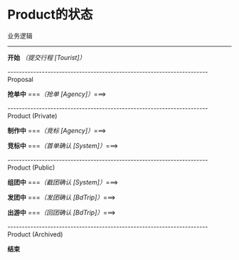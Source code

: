 # Product的状态

业务逻辑

---

**开始** *（提交行程 [Tourist]）*

---------------------------------------------------------------------- Proposal

**抢单中** ===*（抢单 [Agency]）*===>

---------------------------------------------------------------------- Product (Private)

**制作中** ===*（竞标 [Agency]）*===>

**竞标中** ===*（首单确认 [System]）*===>

---------------------------------------------------------------------- Product (Public)

**组团中** ===*（截团确认 [System]）*===>

**发团中** ===*（发团确认 [BdTrip]）*===>

**出游中** ===*（回团确认 [BdTrip]）*===>

---------------------------------------------------------------------- Product (Archived)

**结束**
